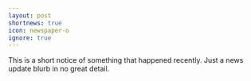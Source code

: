 ```yaml
---
layout: post
shortnews: true
icon: newspaper-o
ignore: true
---
```


This is a short notice of something that happened recently. Just a news update blurb in no great detail.
